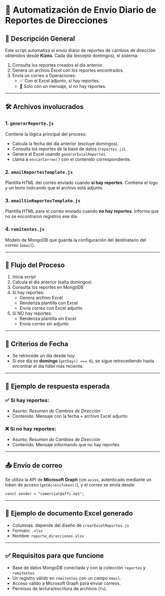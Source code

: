 
# 📨 Automatización de Envío Diario de Reportes de Direcciones

## 📌 Descripción General
Este script automatiza el envío diario de reportes de cambios de dirección obtenidos desde **Kizeo**. Cada día (excepto domingos), el sistema:

1. Consulta los reportes creados el día anterior.
2. Genera un archivo Excel con los reportes encontrados.
3. Envía un correo a Operaciones:
   - ✅ Con el Excel adjunto, si hay reportes.
   - 📨 Solo con un mensaje, si no hay reportes.

---

## 🛠️ Archivos involucrados

### 1. `generarReporte.js`
Contiene la lógica principal del proceso:

- Calcula la fecha del día anterior (excluye domingos).
- Consulta los reportes de la base de datos (`reportes.js`).
- Genera el Excel usando `generarExcelReportes`.
- Llama a `enviarCorreo()` con el contenido correspondiente.

### 2. `emailReportesTemplate.js`
Plantilla HTML del correo enviado cuando **sí hay reportes**. Contiene el logo y un texto indicando que el archivo está adjunto.

### 3. `emailSinReportesTemplate.js`
Plantilla HTML para el correo enviado cuando **no hay reportes**. Informa que no se encontraron registros ese día.

### 4. `remitentes.js`
Modelo de MongoDB que guarda la configuración del destinatario del correo (`email`).

---

## 🔄 Flujo del Proceso

1. Inicia script
2. Calcula el día anterior (salta domingos)
3. Consulta los reportes en MongoDB
4. Si hay reportes:
   - Genera archivo Excel
   - Renderiza plantilla con Excel
   - Envía correo con Excel adjunto
5. Si NO hay reportes:
   - Renderiza plantilla sin Excel
   - Envía correo sin adjunto

---

## 📅 Criterios de Fecha

- Se retrocede un día desde hoy.
- Si ese día es **domingo** (`getDay() === 0`), se sigue retrocediendo hasta encontrar el día hábil más reciente.

---

## 🧪 Ejemplo de respuesta esperada

### ✅ Si hay reportes:
- Asunto: *Resumen de Cambios de Dirección*
- Contenido: Mensaje con la fecha + archivo Excel adjunto

### ❌ Si no hay reportes:
- Asunto: *Resumen de Cambios de Dirección*
- Contenido: Mensaje informando que no hay reportes

---

## 📤 Envío de correo

Se utiliza la API de **Microsoft Graph** con `axios`, autenticado mediante un token de acceso (`getAccessToken()`), y el correo se envía desde:

```
const sender = "comercial@affi.net";
```

---

## 📁 Ejemplo de documento Excel generado

- Columnas: depende del diseño de `crearExcelReportes.js`
- Formato: `.xlsx`
- Nombre: `reporte_direcciones.xlsx`

---

## ✅ Requisitos para que funcione

- Base de datos MongoDB conectada y con la colección `reportes` y `remitentes`.
- Un registro válido en `remitentes` con un campo `email`.
- Acceso válido a Microsoft Graph para enviar correos.
- Permisos de lectura/escritura de archivos (`fs`).
